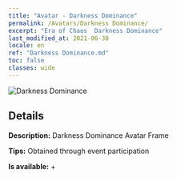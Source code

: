 ```yaml
---
title: "Avatar - Darkness Dominance"
permalink: /Avatars/Darkness Dominance/
excerpt: "Era of Chaos  Darkness Dominance"
last_modified_at: 2021-06-30
locale: en
ref: "Darkness Dominance.md"
toc: false
classes: wide
---
```

 ![Darkness Dominance](/images/a/avatarFrame_34.png)

## Details

 **Description:** Darkness Dominance Avatar Frame 

 **Tips:** Obtained through event participation 

 **Is available:**  + 


